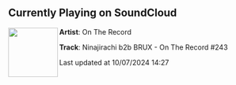 ## Currently Playing on SoundCloud

[<img align="left" width="100" src="https://i1.sndcdn.com/artworks-vb8PGGVouxC0OM7D-iNyseg-t500x500.jpg">](https://soundcloud.com/ontherecradio/ninajirachi-b2b-brux-on-the-record-243)

**Artist**: On The Record 

**Track**: Ninajirachi b2b BRUX - On The Record #243

Last updated at 10/07/2024 14:27
